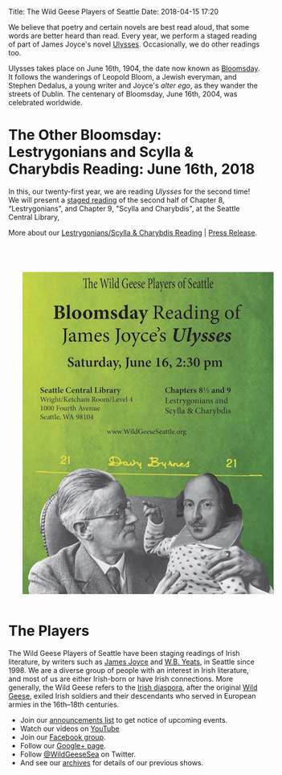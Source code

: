 Title: The Wild Geese Players of Seattle
Date: 2018-04-15 17:20

We believe that poetry and certain novels are best read aloud, that some
words are better heard than read. Every year, we perform a staged
reading of part of James Joyce's novel
[Ulysses](http://en.wikipedia.org/wiki/Ulysses_(novel)). Occasionally,
we do other readings too.

Ulysses takes place on June 16th, 1904, the date now known as
[Bloomsday](http://en.wikipedia.org/wiki/Bloomsday). It follows the
wanderings of Leopold Bloom, a Jewish everyman, and Stephen Dedalus, a
young writer and Joyce's *alter ego*, as they wander the streets of
Dublin. The centenary of Bloomsday, June 16th, 2004, was celebrated
worldwide.

# The Other Bloomsday: Lestrygonians and Scylla & Charybdis Reading: June 16th, 2018

In this, our twenty-first year, we are reading *Ulysses* for the second
time! We will present a [staged
reading]({filename}Joyce/Bloomsday/2018.md "The Other Bloomsday") of the
second half of Chapter 8, “Lestrygonians”, and Chapter 9, "Scylla and
Charybdis", at the Seattle Central Library,

More about our [Lestrygonians/Scylla & Charybdis
Reading]({filename}Joyce/Bloomsday/2018.md) | [Press
Release]({filename}Joyce/Bloomsday/2018/press-release.md).

<div>
 <a href="posters/2018-lunch-and-shake.pdf" title="Download Lestrygonians/Scylla &amp; Charybdis Poster" target="_blank">
  <img src="posters/2018-lunch-and-shake.jpg" style="padding: 4em 1em 1em 2em;" width="500" height="641"/>
  </a>
 </div>


# The Players

The Wild Geese Players of Seattle have been staging readings of Irish
literature, by writers such as [James Joyce]({filename}Joyce/index.md) and
[W.B. Yeats]({filename}Yeats/index.md), in Seattle since 1998. We are a
diverse group of people with an interest in Irish literature, and most
of us are either Irish-born or have Irish connections. More generally,
the Wild Geese refers to the [Irish
diaspora](http://en.wikipedia.org/wiki/Irish_diaspora), after the
original [Wild
Geese](http://en.wikipedia.org/wiki/Flight_of_the_Wild_Geese), exiled
Irish soldiers and their descendants who served in European armies in
the 16th–18th centuries.

-   Join our [announcements list]({filename}announcements.md) to get notice of
    upcoming events.
-   Watch our videos on
    [YouTube](http://www.youtube.com/user/WildGeeseSeattle)
-   Join our [Facebook
    group](https://www.facebook.com/groups/51261017427/).
-   Follow our [Google+
    page](https://plus.google.com/117294167940743273875/posts).
-   Follow [@WildGeeseSea](http://twitter.com/wildgeesesea) on Twitter.
-   And see our [archives]({filename}archives.md) for details of our previous
    shows.

